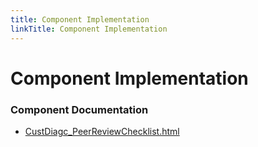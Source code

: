 ```yaml
---
title: Component Implementation
linkTitle: Component Implementation
---
```


# Component Implementation
### Component Documentation

- [CustDiagc_PeerReviewChecklist.html](doc/CustDiagc_PeerReviewChecklist.html)


